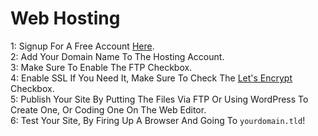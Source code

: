 # Web Hosting
1: Signup For A Free Account [Here](https://the-mcloud.ml/signup).<br>
2: Add Your Domain Name To The Hosting Account.<br>
3: Make Sure To Enable The FTP Checkbox.<br>
4: Enable SSL If You Need It, Make Sure To Check The [Let's Encrypt](https://letsencrypt.org) Checkbox.<br>
5: Publish Your Site By Putting The Files Via FTP Or Using WordPress To Create One, Or Coding One On The Web Editor.<br>
6: Test Your Site, By Firing Up A Browser And Going To `yourdomain.tld`!<br>
